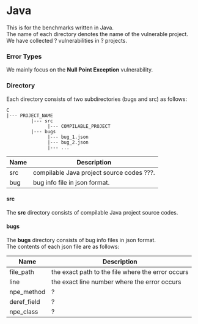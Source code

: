 Java
========

This is for the benchmarks written in Java.  
The name of each directory denotes the name of the vulnerable project.  
We have collected ? vulnerabilities in ? projects.

### Error Types

We mainly focus on the **Null Point Exception** vulnerability.

### Directory

Each directory consists of two subdirectories (bugs and src) as follows:

```
C
|--- PROJECT_NAME
         |--- src 
               |--- COMPILABLE_PROJECT
         |--- bugs
               |--- bug_1.json
               |--- bug_2.json
               |--- ...
```

Name | Description
---- | -----------
src  | compilable Java project source codes ???.
bug  | bug info file in json format.

#### src
The **src** directory consists of compilable Java project source codes.  

#### bugs
The **bugs** directory consists of bug info files in json format.  
The contents of each json file are as follows:

Name        | Description
----------- | -----------
file_path   | the exact path to the file where the error occurs
line        | the exact line number where the error occurs
npe_method  | ?
deref_field | ?
npe_class   | ? 
